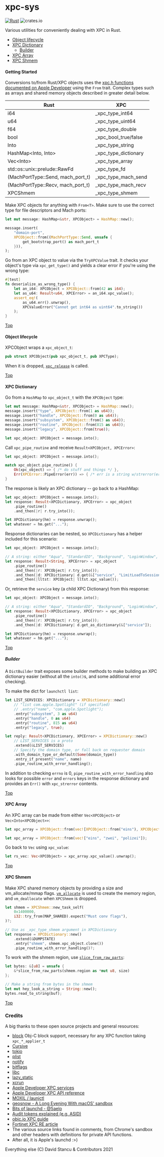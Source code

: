# xpc-sys

[![Rust](https://github.com/mach-kernel/launchk/actions/workflows/rust.yml/badge.svg?branch=master)](https://github.com/mach-kernel/launchk/actions/workflows/rust.yml) ![crates.io](https://img.shields.io/crates/v/xpc-sys.svg)

Various utilities for conveniently dealing with XPC in Rust.

- [Object lifecycle](#object-lifecycle)
- [XPC Dictionary](#xpc-dictionary)
  - [Builder](#builder)
- [XPC Array](#xpc-array)
- [XPC Shmem](#xpc-shmem)

#### Getting Started

Conversions to/from Rust/XPC objects uses the [xpc.h functions documented on Apple Developer](https://developer.apple.com/documentation/xpc/xpc_services_xpc_h?language=objc) using the `From` trait. Complex types such as arrays and shared memory objects described in greater detail below.

| Rust                                   | XPC                        |
|----------------------------------------|----------------------------|
| i64                                    | _xpc_type_int64            |
| u64                                    | _xpc_type_uint64           |
| f64                                    | _xpc_type_double           |
| bool                                   | _xpc_bool_true/false       |
| Into<String>                           | _xpc_type_string           |
| HashMap<Into<String>, Into<XPCObject>> | _xpc_type_dictionary       |
| Vec<Into<XPCObject>>                   | _xpc_type_array            |
| std::os::unix::prelude::RawFd          | _xpc_type_fd               |
| (MachPortType::Send, mach_port_t)      | _xpc_type_mach_send        |
| (MachPortType::Recv, mach_port_t)      | _xpc_type_mach_recv        |
| XPCShmem                               | _xpc_type_shmem            |

Make XPC objects for anything with `From<T>`. Make sure to use the correct type for file descriptors and Mach ports:
```rust
let mut message: HashMap<&str, XPCObject> = HashMap::new();

message.insert(
    "domain-port",
    XPCObject::from((MachPortType::Send, unsafe {
        get_bootstrap_port() as mach_port_t
    })),
);
```

Go from an XPC object to value via the `TryXPCValue` trait. It checks your object's type via `xpc_get_type()` and yields a clear error if you're using the wrong type:
```rust
#[test]
fn deserialize_as_wrong_type() {
    let an_i64: XPCObject = XPCObject::from(42 as i64);
    let as_u64: Result<u64, XPCError> = an_i64.xpc_value();
    assert_eq!(
        as_u64.err().unwrap(),
        XPCValueError("Cannot get int64 as uint64".to_string())
    );
}
```

[Top](#xpc-sys)

#### Object lifecycle

XPCObject wraps a `xpc_object_t`:

```rust
pub struct XPCObject(pub xpc_object_t, pub XPCType);
```

When it is dropped, [`xpc_release`](https://developer.apple.com/documentation/xpc/1505851-xpc_release) is called.

[Top](#xpc-sys)

#### XPC Dictionary

Go from a `HashMap` to `xpc_object_t` with the `XPCObject` type:

```rust
let mut message: HashMap<&str, XPCObject> = HashMap::new();
message.insert("type", XPCObject::from(1 as u64));
message.insert("handle", XPCObject::from(0 as u64));
message.insert("subsystem", XPCObject::from(3 as u64));
message.insert("routine", XPCObject::from(815 as u64));
message.insert("legacy", XPCObject::from(true));

let xpc_object: XPCObject = message.into();
```

Call `xpc_pipe_routine` and receive `Result<XPCObject, XPCError>`:

```rust
let xpc_object: XPCObject = message.into();

match xpc_object.pipe_routine() {
    Ok(xpc_object) => { /* do stuff and things */ },
    Err(XPCError::PipeError(err)) => { /* err is a string w/strerror(errno) */ }
}
```

The response is likely an XPC dictionary -- go back to a HashMap:

```rust
let xpc_object: XPCObject = message.into();
let response: Result<XPCDictionary, XPCError> = xpc_object
    .pipe_routine()
    .and_then(|r| r.try_into());

let XPCDictionary(hm) = response.unwrap();
let whatever = hm.get("...");
```

Response dictionaries can be nested, so `XPCDictionary` has a helper included for this scenario:

```rust
let xpc_object: XPCObject = message.into();

// A string: either "Aqua", "StandardIO", "Background", "LoginWindow", "System"
let response: Result<String, XPCError> = xpc_object
    .pipe_routine()
    .and_then(|r: XPCObject| r.try_into());
    .and_then(|d: XPCDictionary| d.get(&["service", "LimitLoadToSessionType"])
    .and_then(|lltst: XPCObject| lltst.xpc_value());
```

Or, retrieve the `service` key (a child XPC Dictionary) from this response:

```rust
let xpc_object: XPCObject = message.into();

// A string: either "Aqua", "StandardIO", "Background", "LoginWindow", "System"
let response: Result<XPCDictionary, XPCError> = xpc_object
    .pipe_routine()
    .and_then(|r: XPCObject| r.try_into());
    .and_then(|d: XPCDictionary| d.get_as_dictionary(&["service"]);

let XPCDictionary(hm) = response.unwrap();
let whatever = hm.get("...");
```

[Top](#xpc-sys)

##### Builder

A `DictBuilder` trait exposes some builder methods to make building an XPC dictionary easier (without all the `into()`s, and some additional error checking).

To make the dict for `launchctl list`:

```rust
let LIST_SERVICES: XPCDictionary = XPCDictionary::new()
    // "list com.apple.Spotlight" (if specified)
    // .entry("name", "com.apple.Spotlight");
    .entry("subsystem", 3 as u64)
    .entry("handle", 0 as u64)
    .entry("routine", 815 as u64)
    .entry("legacy", true);

let reply: Result<XPCDictionary, XPCError> = XPCDictionary::new()
    // LIST_SERVICES is a proto 
    .extend(&LIST_SERVICES)
    // Specify the domain type, or fall back on requester domain
    .with_domain_type_or_default(Some(domain_type))
    .entry_if_present("name", name)
    .pipe_routine_with_error_handling();
```

In addition to checking `errno` is 0, `pipe_routine_with_error_handling` also looks for possible `error`  and `errors` keys in the response dictionary and provides an `Err()` with `xpc_strerror` contents.

[Top](#xpc-sys)

#### XPC Array

An XPC array can be made from either `Vec<XPCObject>` or `Vec<Into<XPCObject>>`:

```rust
let xpc_array = XPCObject::from(vec![XPCObject::from("eins"), XPCObject::from("zwei"), XPCObject::from("polizei")]);

let xpc_array = XPCObject::from(vec!["eins", "zwei", "polizei"]);
```

Go back to `Vec` using `xpc_value`:

```rust
let rs_vec: Vec<XPCObject> = xpc_array.xpc_value().unwrap();
```

[Top](#xpc-sys)

#### XPC Shmem

Make XPC shared memory objects by providing a size and vm_allocate/mmap flags. [`vm_allocate`](https://developer.apple.com/library/archive/documentation/Performance/Conceptual/ManagingMemory/Articles/MemoryAlloc.html) is used to create the memory region, and `vm_deallocate` when `XPCShmem` is dropped.

```rust
let shmem = XPCShmem::new_task_self(
    0x1400000,
    i32::try_from(MAP_SHARED).expect("Must conv flags"),
)?;

// Use as _xpc_type_shmem argument in XPCDictionary
let response = XPCDictionary::new()
    .extend(&DUMPSTATE)
    .entry("shmem", shmem.xpc_object.clone())
    .pipe_routine_with_error_handling()?;
```

To work with the shmem region, use [`slice_from_raw_parts`](https://doc.rust-lang.org/std/slice/fn.from_raw_parts.html):

```rust
let bytes: &[u8] = unsafe {
    &*slice_from_raw_parts(shmem.region as *mut u8, size)
};

// Make a string from bytes in the shmem
let mut hey_look_a_string = String::new();
bytes.read_to_string(buf);
```

[Top](#xpc-sys)

### Credits

A big thanks to these open source projects and general resources:

- [block](https://crates.io/crates/block) Obj-C block support, necessary for any XPC function taking `xpc_*_applier_t`  
- [Cursive](https://github.com/gyscos/cursive)
- [tokio](https://github.com/tokio-rs/tokio)
- [plist](https://crates.io/crates/plist)
- [notify](https://docs.rs/notify/4.0.16/notify/)
- [bitflags](https://docs.rs/bitflags/1.2.1/bitflags/)  
- [libc](https://crates.io/crates/libc)
- [lazy_static](https://crates.io/crates/lazy_static)
- [xcrun](https://crates.io/crates/xcrun)
- [Apple Developer XPC services](https://developer.apple.com/library/archive/documentation/MacOSX/Conceptual/BPSystemStartup/Chapters/CreatingXPCServices.html)  
- [Apple Developer XPC API reference](https://developer.apple.com/documentation/xpc?language=objc)  
- [MOXIL / launjctl](http://newosxbook.com/articles/jlaunchctl.html)  
- [geosnow - A Long Evening With macOS' sandbox](https://geosn0w.github.io/A-Long-Evening-With-macOS%27s-Sandbox/)  
- [Bits of launchd - @5aelo](https://saelo.github.io/presentations/bits_of_launchd.pdf)  
- [Audit tokens explained (e.g. ASID)](https://knight.sc/reverse%20engineering/2020/03/20/audit-tokens-explained.html)  
- [objc.io XPC guide](https://www.objc.io/issues/14-mac/xpc/)
- [Fortinet XPC RE article](https://www.fortinet.com/blog/threat-research/a-look-into-xpc-internals--reverse-engineering-the-xpc-objects)
- The various source links found in comments, from Chrome's sandbox and other headers with definitions for private API functions.
- After all, it is Apple's launchd :>)

Everything else (C) David Stancu & Contributors 2021

